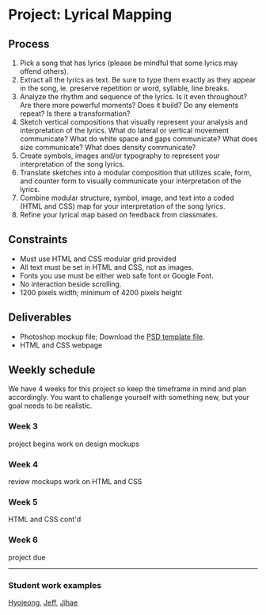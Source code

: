 # Project: Lyrical Mapping

## Process
1. Pick a song that has lyrics (please be mindful that some lyrics may offend others).
2. Extract all the lyrics as text. Be sure to type them exactly as they appear in the song, ie. preserve repetition or word, syllable, line breaks.
3. Analyze the rhythm and sequence of the lyrics. Is it even throughout? Are there more powerful moments? Does it build? Do any elements repeat? Is there a transformation?
4. Sketch vertical compositions that visually represent your analysis and interpretation of the lyrics. What do lateral or vertical movement communicate? What do white space and gaps communicate? What does size communicate? What does density communicate?
5. Create symbols, images and/or typography to represent your interpretation of the song lyrics.
6. Translate sketches into a modular composition that utilizes scale, form, and counter form to visually communicate your interpretation of the lyrics.
7. Combine modular structure, symbol, image, and text into a coded (HTML and CSS) map for your interpretation of the song lyrics.
8. Refine your lyrical map based on feedback from classmates.

## Constraints
- Must use HTML and CSS modular grid provided
- All text must be set in HTML and CSS, not as images.
- Fonts you use must be either web safe font or Google Font.
- No interaction beside scrolling.
- 1200 pixels width; minimum of 4200 pixels height

## Deliverables
- Photoshop mockup file; Download the [PSD template file](../../files/proj1-psd-mockup-template.psd).
- HTML and CSS webpage

## Weekly schedule
We have 4 weeks for this project so keep the timeframe in mind and plan accordingly. You want to challenge yourself with something new, but your goal needs to be realistic.

### Week 3
project begins
work on design mockups

### Week 4
review mockups
work on HTML and CSS

### Week 5
HTML and CSS cont'd

### Week 6
project due

-----
### Student work examples
[Hyojeong](http://mica-gd2.paperdove.com/2016/lyrics/hyojeong/), [Jeff](http://mica-gd2.paperdove.com/2016/lyrics/jeff/), [Jihae](http://mica-gd2.paperdove.com/2016/lyrics/jihae/)
